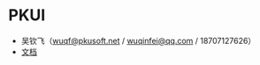 # PKUI

* 吴钦飞（wuqf@pkusoft.net / wuqinfei@qq.com / 18707127626）
* [文档](https://forwardnow.gitbooks.io/pkui-doc/content/)